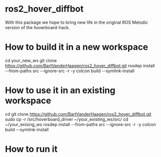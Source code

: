# ros2_hover_diffbot 

With this package we hope to bring new life in the original ROS Melodic version of the hoverboard-hack.

# How to build it in a new workspace
cd your_new_ws
git clone https://github.com/BartVanderHaagen/ros2_hover_diffbot.git
rosdep install --from-paths src --ignore-src -r -y
colcon build --symlink-install

# How to use it in an existing workspace
cd
git clone https://github.com/BartVanderHaagen/ros2_hover_diffbot.git
sudo cp -r /src/hoverboard_driver ~/your_existing_ws/src/
cd ~/your_exising_ws
rosdep install --from-paths src --ignore-src -r -y
colcon build --symlink-install

# How to run it
